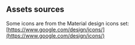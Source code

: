 ## Assets sources

Some icons are from the Material design icons set:
[https://www.google.com/design/icons/](https://www.google.com/design/icons/)
